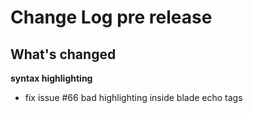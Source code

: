 # Change Log pre release

## What's changed

**syntax highlighting**

- fix issue #66 bad highlighting inside blade echo tags
